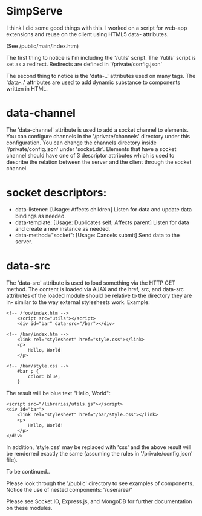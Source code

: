 SimpServe
=========
I think I did some good things with this. I worked on a script for web-app extensions and reuse on the client using HTML5 data- attributes. 

(See /public/main/index.htm)

The first thing to notice is I'm including the '/utils' script. The '/utils' script is set as a redirect. Redirects are defined in '/private/config.json'

The second thing to notice is the 'data-..' attributes used on many tags. The 'data-..' attributes are used to add dynamic substance to components written in HTML.

data-channel
===
The 'data-channel' attribute is used to add a socket channel to elements. You can configure channels in the '/private/channels' directory under this configuration. You can change the channels directory inside '/private/config.json' under 'socket.dir'. Elements that have a socket channel should have one of 3 descriptor attributes which is used to describe the relation between the server and the client through the socket channel. 

socket descriptors:
==
- data-listener: [Usage: Affects children] Listen for data and update data bindings as needed.
- data-template: [Usage: Duplicates self; Affects parent] Listen for data and create a new instance as needed.
- data-method="socket": [Usage: Cancels submit] Send data to the server.

data-src
===
The 'data-src' attribute is used to load something via the HTTP GET method. The content is loaded via AJAX and the href, src, and data-src attributes of the loaded module should be relative to the directory they are in- similar to the way external stylesheets work.
Example:
	
	<!-- /foo/index.htm -->
		<script src="utils"></script>
		<div id="bar" data-src="/bar"></div>
	
	<!-- /bar/index.htm -->
		<link rel="stylesheet" href="style.css"></link>
		<p>
			Hello, World
		</p>
	
	<!-- /bar/style.css -->
		#bar p {
			color: blue;
		}
	

The result will be blue text "Hello, World":
	
	<script src="/libraries/utils.js"></script>
	<div id="bar">
		<link rel="stylesheet" href="/bar/style.css"></link>
		<p>
			Hello, World!
		</p>
	</div>
	
In addition, 'style.css' may be replaced with 'css' and the above result will be renderred exactly the same (assuming the rules in '/private/config.json' file).

To be continued.. 

Please look through the '/public' directory to see examples of components. Notice the use of nested components: '/userarea/'


Please see Socket.IO, Express.js, and MongoDB for further documentation on these modules.
